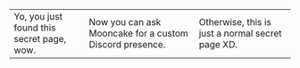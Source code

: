 <table>
    <tr>
        <td>Yo, you just found this secret page, wow.</td>
        <td>Now you can ask Mooncake for a custom Discord presence.</td>
        <td>Otherwise, this is just a normal secret page XD.</td>
    </tr>
</table>

